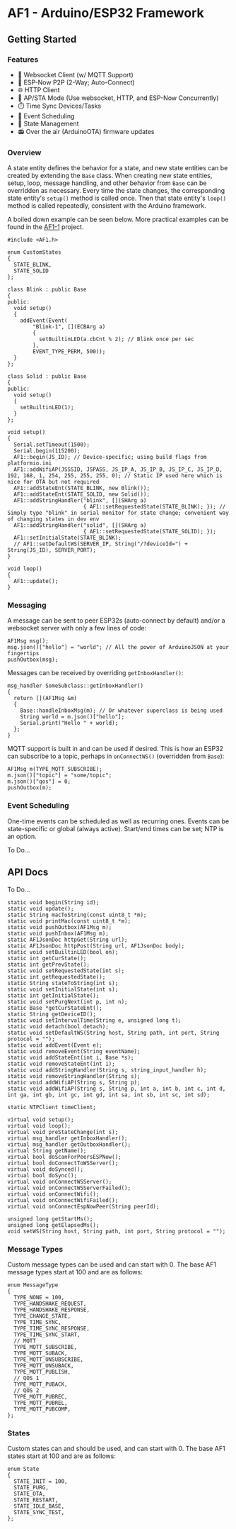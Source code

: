 # AF1 - Arduino/ESP32 Framework

## Getting Started

### Features

- :electric_plug: Websocket Client (w/ MQTT Support)
- :handshake: ESP-Now P2P (2-Way; Auto-Connect)
- :globe_with_meridians: HTTP Client
- :arrows_counterclockwise: AP/STA Mode (Use websocket, HTTP, and ESP-Now Concurrently)
- :stopwatch: Time Sync Devices/Tasks
- :calendar: Event Scheduling
- :trident: State Management
- :radio: Over the air (ArduinoOTA) firmware updates

### Overview

A state entity defines the behavior for a state, and new state entities can be created by extending the `Base` class. When creating new state entities, setup, loop, message handling, and other behavior from `Base` can be overridden as necessary. Every time the state changes, the corresponding state entity's `setup()` method is called once. Then that state entity's `loop()` method is called repeatedly, consistent with the Arduino framework.

A boiled down example can be seen below. More practical examples can be found in the [AF1-1](https://github.com/jonshaw199/af1-1/blob/main/firmware/lights/src/main.cpp) project.

```
#include <AF1.h>

enum CustomStates
{
  STATE_BLINK,
  STATE_SOLID
};

class Blink : public Base
{
public:
  void setup()
  {
    addEvent(Event(
        "Blink-1", [](ECBArg a)
        {
          setBuiltinLED(a.cbCnt % 2); // Blink once per sec
        },
        EVENT_TYPE_PERM, 500));
  }
};

class Solid : public Base
{
public:
  void setup()
  {
    setBuiltinLED(1);
  }
};

void setup()
{
  Serial.setTimeout(1500);
  Serial.begin(115200);
  AF1::begin(JS_ID); // Device-specific; using build flags from platformio.ini
  AF1::addWifiAP(JSSSID, JSPASS, JS_IP_A, JS_IP_B, JS_IP_C, JS_IP_D, 192, 168, 1, 254, 255, 255, 255, 0); // Static IP used here which is nice for OTA but not required
  AF1::addStateEnt(STATE_BLINK, new Blink());
  AF1::addStateEnt(STATE_SOLID, new Solid());
  AF1::addStringHandler("blink", [](SHArg a)
                        { AF1::setRequestedState(STATE_BLINK); }); // Simply type "blink" in serial monitor for state change; convenient way of changing states in dev env
  AF1::addStringHandler("solid", [](SHArg a)
                        { AF1::setRequestedState(STATE_SOLID); });
  AF1::setInitialState(STATE_BLINK);
  // AF1::setDefaultWS(SERVER_IP, String("/?deviceId=") + String(JS_ID), SERVER_PORT);
}

void loop()
{
  AF1::update();
}
```

### Messaging

A message can be sent to peer ESP32s (auto-connect by default) and/or a websocket server with only a few lines of code:

```
AF1Msg msg();
msg.json()["hello"] = "world"; // All the power of ArduinoJSON at your fingertips
pushOutbox(msg);
```

Messages can be received by overriding `getInboxHandler()`:

```
msg_handler SomeSubclass::getInboxHandler()
{
  return [](AF1Msg &m)
  {
    Base::handleInboxMsg(m); // Or whatever superclass is being used
    String world = m.json()["hello"];
    Serial.print("Hello " + world);
  };
}
```

MQTT support is built in and can be used if desired. This is how an ESP32 can subscribe to a topic, perhaps in `onConnectWS()` (overridden from `Base`):

```
AF1Msg m(TYPE_MQTT_SUBSCRIBE);
m.json()["topic"] = "some/topic";
m.json()["qos"] = 0;
pushOutbox(m);
```

### Event Scheduling

One-time events can be scheduled as well as recurring ones. Events can be state-specific or global (always active). Start/end times can be set; NTP is an option.

To Do...

## API Docs

To Do...

```
static void begin(String id);
static void update();
static String macToString(const uint8_t *m);
static void printMac(const uint8_t *m);
static void pushOutbox(AF1Msg m);
static void pushInbox(AF1Msg m);
static AF1JsonDoc httpGet(String url);
static AF1JsonDoc httpPost(String url, AF1JsonDoc body);
static void setBuiltinLED(bool on);
static int getCurState();
static int getPrevState();
static void setRequestedState(int s);
static int getRequestedState();
static String stateToString(int s);
static void setInitialState(int s);
static int getInitialState();
static void setPurgNext(int p, int n);
static Base *getCurStateEnt();
static String getDeviceID();
static void setIntervalTime(String e, unsigned long t);
static void detach(bool detach);
static void setDefaultWS(String host, String path, int port, String protocol = "");
static void addEvent(Event e);
static void removeEvent(String eventName);
static void addStateEnt(int i, Base *s);
static void removeStateEnt(int i);
static void addStringHandler(String s, string_input_handler h);
static void removeStringHandler(String s);
static void addWifiAP(String s, String p);
static void addWifiAP(String s, String p, int a, int b, int c, int d, int ga, int gb, int gc, int gd, int sa, int sb, int sc, int sd);

static NTPClient timeClient;

virtual void setup();
virtual void loop();
virtual void preStateChange(int s);
virtual msg_handler getInboxHandler();
virtual msg_handler getOutboxHandler();
virtual String getName();
virtual bool doScanForPeersESPNow();
virtual bool doConnectToWSServer();
virtual void doSynced();
virtual bool doSync();
virtual void onConnectWSServer();
virtual void onConnectWSServerFailed();
virtual void onConnectWifi();
virtual void onConnectWifiFailed();
virtual void onConnectEspNowPeer(String peerId);

unsigned long getStartMs();
unsigned long getElapsedMs();
void setWS(String host, String path, int port, String protocol = "");
```

### Message Types

Custom message types can be used and can start with 0. The base AF1 message types start at 100 and are as follows:

```
enum MessageType
{
  TYPE_NONE = 100,
  TYPE_HANDSHAKE_REQUEST,
  TYPE_HANDSHAKE_RESPONSE,
  TYPE_CHANGE_STATE,
  TYPE_TIME_SYNC,
  TYPE_TIME_SYNC_RESPONSE,
  TYPE_TIME_SYNC_START,
  // MQTT
  TYPE_MQTT_SUBSCRIBE,
  TYPE_MQTT_SUBACK,
  TYPE_MQTT_UNSUBSCRIBE,
  TYPE_MQTT_UNSUBACK,
  TYPE_MQTT_PUBLISH,
  // QOS 1
  TYPE_MQTT_PUBACK,
  // QOS 2
  TYPE_MQTT_PUBREC,
  TYPE_MQTT_PUBREL,
  TYPE_MQTT_PUBCOMP,
};
```

### States

Custom states can and should be used, and can start with 0. The base AF1 states start at 100 and are as follows:

```
enum State
{
  STATE_INIT = 100,
  STATE_PURG,
  STATE_OTA,
  STATE_RESTART,
  STATE_IDLE_BASE,
  STATE_SYNC_TEST,
};
```
